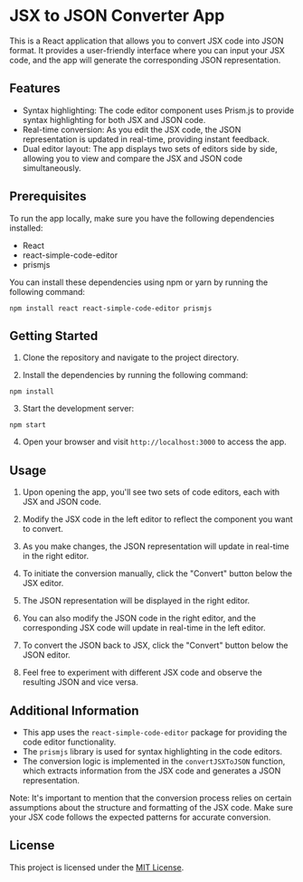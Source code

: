 # JSX to JSON Converter App

This is a React application that allows you to convert JSX code into JSON format. It provides a user-friendly interface where you can input your JSX code, and the app will generate the corresponding JSON representation.

## Features

- Syntax highlighting: The code editor component uses Prism.js to provide syntax highlighting for both JSX and JSON code.
- Real-time conversion: As you edit the JSX code, the JSON representation is updated in real-time, providing instant feedback.
- Dual editor layout: The app displays two sets of editors side by side, allowing you to view and compare the JSX and JSON code simultaneously.

## Prerequisites

To run the app locally, make sure you have the following dependencies installed:

- React
- react-simple-code-editor
- prismjs

You can install these dependencies using npm or yarn by running the following command:

```shell
npm install react react-simple-code-editor prismjs
```

## Getting Started

1. Clone the repository and navigate to the project directory.

2. Install the dependencies by running the following command:

```shell
npm install
```

3. Start the development server:

```shell
npm start
```

4. Open your browser and visit `http://localhost:3000` to access the app.

## Usage

1. Upon opening the app, you'll see two sets of code editors, each with JSX and JSON code.

2. Modify the JSX code in the left editor to reflect the component you want to convert.

3. As you make changes, the JSON representation will update in real-time in the right editor.

4. To initiate the conversion manually, click the "Convert" button below the JSX editor.

5. The JSON representation will be displayed in the right editor.

6. You can also modify the JSON code in the right editor, and the corresponding JSX code will update in real-time in the left editor.

7. To convert the JSON back to JSX, click the "Convert" button below the JSON editor.

8. Feel free to experiment with different JSX code and observe the resulting JSON and vice versa.

## Additional Information

- This app uses the `react-simple-code-editor` package for providing the code editor functionality.
- The `prismjs` library is used for syntax highlighting in the code editors.
- The conversion logic is implemented in the `convertJSXToJSON` function, which extracts information from the JSX code and generates a JSON representation.

Note: It's important to mention that the conversion process relies on certain assumptions about the structure and formatting of the JSX code. Make sure your JSX code follows the expected patterns for accurate conversion.

## License

This project is licensed under the [MIT License](LICENSE).